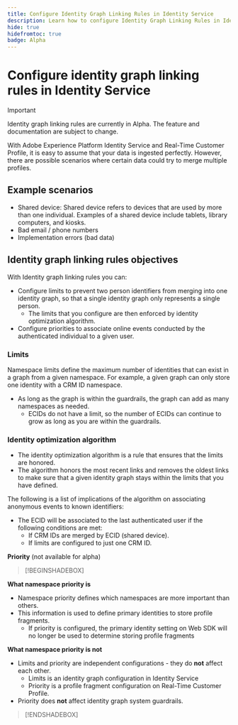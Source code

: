 ```yaml
---
title: Configure Identity Graph Linking Rules in Identity Service
description: Learn how to configure Identity Graph Linking Rules in Identity Service.
hide: true
hidefromtoc: true
badge: Alpha
---
```

# Configure identity graph linking rules in Identity Service

>[!IMPORTANT]
>
>Identity graph linking rules are currently in Alpha. The feature and documentation are subject to change.

With Adobe Experience Platform Identity Service and Real-Time Customer Profile, it is easy to assume that your data is ingested perfectly. However, there are possible scenarios where certain data could try to merge multiple profiles.

## Example scenarios

* Shared device: Shared device refers to devices that are used by more than one individual. Examples of a shared device include tablets, library computers, and kiosks.
* Bad email / phone numbers
* Implementation errors (bad data)

## Identity graph linking rules objectives

With Identity graph linking rules you can:

* Configure limits to prevent two person identifiers from merging into one identity graph, so that a single identity graph only represents a single person.
  * The limits that you configure are then enforced by identity optimization algorithm.
* Configure priorities to associate online events conducted by the authenticated individual to a given user.

### Limits

Namespace limits define the maximum number of identities that can exist in a graph from a given namespace. For example, a given graph can only store one identity with a CRM ID namespace.

* As long as the graph is within the guardrails, the graph can add as many namespaces as needed.
  * ECIDs do not have a limit, so the number of ECIDs can continue to grow as long as you are within the guardrails.

### Identity optimization algorithm

* The identity optimization algorithm is a rule that ensures that the limits are honored. 
* The algorithm honors the most recent links and removes the oldest links to make sure that a given identity graph stays within the limits that you have defined.

The following is a list of implications of the algorithm on associating anonymous events to known identifiers:

  * The ECID will be associated to the last authenticated user if the following conditions are met:
    * If CRM IDs are merged by ECID (shared device).
    * If limits are configured to just one CRM ID.


**Priority** (not available for alpha)



>[!BEGINSHADEBOX]

**What namespace priority is**

* Namespace priority defines which namespaces are more important than others. 
* This information is used to define primary identities to store profile fragments.
  * If priority is configured, the primary identity setting on Web SDK will no longer be used to determine storing profile fragments

**What namespace priority is not**

* Limits and priority are independent configurations - they do **not** affect each other.
  * Limits is an identity graph configuration in Identity Service
  * Priority is a profile fragment configuration on Real-Time Customer Profile.
* Priority does **not** affect identity graph system guardrails.


>[!ENDSHADEBOX]